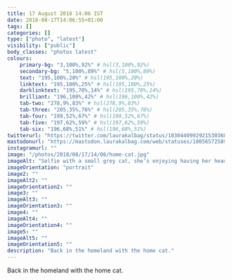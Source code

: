 ```yaml
---
title: 17 August 2018 14:06 IST
date: 2018-08-17T14:06:55+01:00
tags: []
categories: []
type: ["photo", "latest"]
visibility: ["public"]
body_classes: "photos latest"
colours:
    primary-bg: "3,100%,92%" # hsl(3,100%,92%)
    secondary-bg: "5,100%,89%" # hsl(5,100%,89%)
    text: "195,100%,20%" # hsl(195,100%,20%)
    linktext: "195,100%,25%" # hsl(195,100%,25%)
    darklinktext: "195,70%,14%" # hsl(195,70%,14%)
    brilliant: "196,100%,42%" # hsl(196,100%,42%)
    tab-two: "278,9%,83%" # hsl(278,9%,83%)
    tab-three: "205,35%,76%" # hsl(205,35%,76%)
    tab-four: "199,52%,67%" # hsl(199,52%,67%)
    tab-five: "197,62%,59%" # hsl(197,62%,59%)
    tab-six: "196,68%,51%" # hsl(196,68%,51%)
twitterurl: "https://twitter.com/laurakalbag/status/1030440992921530368"
mastodonurl: "https://mastodon.laurakalbag.com/web/statuses/100565725899701508"
instagramurl: ""
image: "/photos/2018/08/17/14/06/home-cat.jpg"
imageAlt: "Selfie with a small grey cat, she’s enjoying having her head stroked."
imageOrientation: "portrait"
image2: ""
imageAlt2: ""
imageOrientation2: ""
image3: ""
imageAlt3: ""
imageOrientation3: ""
image4: ""
imageAlt4: ""
imageOrientation4: ""
image5: ""
imageAlt5: ""
imageOrientation5: ""
description: "Back in the homeland with the home cat."
---
```


Back in the homeland with the home cat.